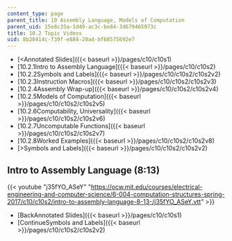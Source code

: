 ```yaml
---
content_type: page
parent_title: 10 Assembly Language, Models of Computation
parent_uid: 15e8c35a-1d49-ac3c-be84-3d679465973c
title: 10.2 Topic Videos
uid: 8b20414c-f39f-e884-20ad-bf68575692e7
---
```


*   [<Annotated Slides]({{< baseurl >}}/pages/c10/c10s1)
*   [10.2.1Intro to Assembly Language]({{< baseurl >}}/pages/c10/c10s2)
*   [10.2.2Symbols and Labels]({{< baseurl >}}/pages/c10/c10s2/c10s2v2)
*   [10.2.3Instruction Macros]({{< baseurl >}}/pages/c10/c10s2/c10s2v3)
*   [10.2.4Assembly Wrap-up]({{< baseurl >}}/pages/c10/c10s2/c10s2v4)
*   [10.2.5Models of Computation]({{< baseurl >}}/pages/c10/c10s2/c10s2v5)
*   [10.2.6Computability, Universality]({{< baseurl >}}/pages/c10/c10s2/c10s2v6)
*   [10.2.7Uncomputable Functions]({{< baseurl >}}/pages/c10/c10s2/c10s2v7)
*   [10.2.8Worked Examples]({{< baseurl >}}/pages/c10/c10s2/c10s2v8)
*   [\>Symbols and Labels]({{< baseurl >}}/pages/c10/c10s2/c10s2v2)

Intro to Assembly Language (8:13)
---------------------------------

{{< youtube "j35fYO_ASeY" "https://ocw.mit.edu/courses/electrical-engineering-and-computer-science/6-004-computation-structures-spring-2017/c10/c10s2/intro-to-assembly-language-8-13-/j35fYO_ASeY.vtt" >}}

*   [BackAnnotated Slides]({{< baseurl >}}/pages/c10/c10s1)
*   [ContinueSymbols and Labels]({{< baseurl >}}/pages/c10/c10s2/c10s2v2)